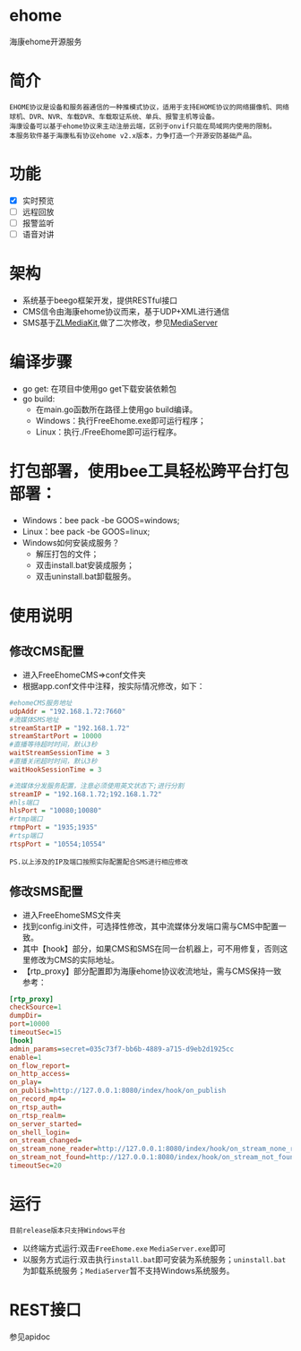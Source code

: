 # ehome
海康ehome开源服务
# 简介
    EHOME协议是设备和服务器通信的一种推模式协议，适用于支持EHOME协议的网络摄像机、网络球机、DVR、NVR、车载DVR、车载取证系统、单兵、报警主机等设备。
    海康设备可以基于ehome协议来主动注册云端，区别于onvif只能在局域网内使用的限制。
    本服务软件基于海康私有协议ehome v2.x版本，力争打造一个开源安防基础产品。
# 功能
- [X] 实时预览
- [ ] 远程回放
- [ ] 报警监听
- [ ] 语音对讲

# 架构
- 系统基于beego框架开发，提供RESTful接口
- CMS信令由海康ehome协议而来，基于UDP+XML进行通信
- SMS基于[ZLMediaKit](https://github.com/xia-chu/ZLMediaKit),做了二次修改，参见[MediaServer](https://github.com/kqbi/ZLMediaKit.git)
# 编译步骤
- go get:
    在项目中使用go get下载安装依赖包
- go build:
    - 在main.go函数所在路径上使用go build编译。
    - Windows：执行FreeEhome.exe即可运行程序；
    - Linux：执行./FreeEhome即可运行程序。
# 打包部署，使用bee工具轻松跨平台打包部署：
- Windows：bee pack -be GOOS=windows;
- Linux：bee pack -be GOOS=linux;
- Windows如何安装成服务？
    - 解压打包的文件；
    - 双击install.bat安装成服务；
    - 双击uninstall.bat卸载服务。
  
# 使用说明
## 修改CMS配置
- 进入FreeEhomeCMS=>conf文件夹
- 根据app.conf文件中注释，按实际情况修改，如下：
```ini
#ehomeCMS服务地址
udpAddr = "192.168.1.72:7660"
#流媒体SMS地址
streamStartIP = "192.168.1.72"
streamStartPort = 10000
#直播等待超时时间，默认3秒
waitStreamSessionTime = 3
#直播关闭超时时间，默认3秒
waitHookSessionTime = 3

#流媒体分发服务配置，注意必须使用英文状态下;进行分割
streamIP = "192.168.1.72;192.168.1.72"
#hls端口
hlsPort = "10080;10080"
#rtmp端口
rtmpPort = "1935;1935"
#rtsp端口
rtspPort = "10554;10554"
```
`PS.以上涉及的IP及端口按照实际配置配合SMS进行相应修改`
## 修改SMS配置
- 进入FreeEhomeSMS文件夹
- 找到config.ini文件，可选择性修改，其中流媒体分发端口需与CMS中配置一致。
- 其中【hook】部分，如果CMS和SMS在同一台机器上，可不用修复，否则这里修改为CMS的实际地址。
- 【rtp_proxy】部分配置即为海康ehome协议收流地址，需与CMS保持一致  
参考：
```ini
[rtp_proxy]
checkSource=1
dumpDir=
port=10000
timeoutSec=15
[hook]
admin_params=secret=035c73f7-bb6b-4889-a715-d9eb2d1925cc
enable=1
on_flow_report=
on_http_access=
on_play=
on_publish=http://127.0.0.1:8080/index/hook/on_publish
on_record_mp4=
on_rtsp_auth=
on_rtsp_realm=
on_server_started=
on_shell_login=
on_stream_changed=
on_stream_none_reader=http://127.0.0.1:8080/index/hook/on_stream_none_reader
on_stream_not_found=http://127.0.0.1:8080/index/hook/on_stream_not_found
timeoutSec=20
```
# 运行
`目前release版本只支持Windows平台`  
- 以终端方式运行:双击`FreeEhome.exe` `MediaServer.exe`即可
- 以服务方式运行:双击执行`install.bat`即可安装为系统服务；`uninstall.bat`为卸载系统服务；`MediaServer`暂不支持Windows系统服务。
# REST接口
参见apidoc